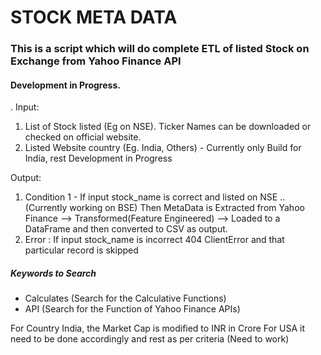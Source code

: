 # STOCK META DATA 
### This is a script which will do complete ETL of listed Stock on Exchange from Yahoo Finance API
#### Development in Progress.
.
Input: 
1. List of Stock listed (Eg on NSE). Ticker Names can be downloaded or checked on official website.
2. Listed Website country (Eg. India, Others)  -  Currently only Build for India, rest Development in Progress

Output:
1. Condition 1 - 
            If input stock_name is correct and listed on NSE .. (Currently working on BSE)
            Then MetaData is Extracted from 
            Yahoo Finance --> Transformed(Feature Engineered) --> Loaded to a DataFrame and then converted to CSV as output.
2. Error :  If input stock_name is incorrect 
            404 ClientError and that particular record is skipped

##### Keywords to Search 
-   Calculates (Search for the Calculative Functions)
-   API (Search for the Function of Yahoo Finance APIs)

For Country India, the Market Cap is modified to INR in Crore
For USA it need to be done accordingly and rest as per criteria (Need to work)